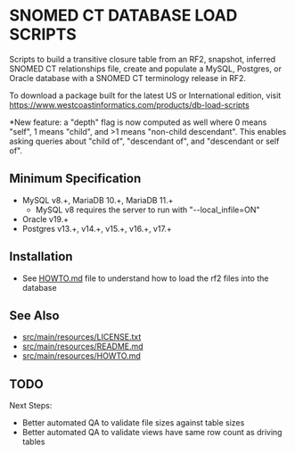 SNOMED CT DATABASE LOAD SCRIPTS
===============================
Scripts to build a transitive closure table from an RF2, snapshot,
inferred SNOMED CT relationships file, create and populate a MySQL,
Postgres, or Oracle database with a SNOMED CT terminology release in RF2.

To download a package built for the latest US or International edition, visit
https://www.westcoastinformatics.com/products/db-load-scripts

*New feature: a "depth" flag is now computed as well where 0 means "self",
1 means "child", and >1 means "non-child descendant".  This enables asking
queries about "child of", "descendant of", and "descendant or self of".

Minimum Specification
---------------------
- MySQL v8.+, MariaDB 10.+, MariaDB 11.+
  - MySQL v8 requires the server to run with "--local_infile=ON"
- Oracle v19.+
- Postgres v13.+, v14.+, v15.+, v16.+, v17.+

Installation
------------
* See [HOWTO.md](src/main/resources/HOWTO.md) file to understand how to load the rf2 files into the database

See Also
--------
* [src/main/resources/LICENSE.txt](src/main/resources/LICENSE.txt)
* [src/main/resources/README.md](src/main/resources/README.md)
* [src/main/resources/HOWTO.md](src/main/resources/HOWTO.md)

TODO
----
Next Steps:
* Better automated QA to validate file sizes against table sizes
* Better automated QA to validate views have same row count as driving tables

